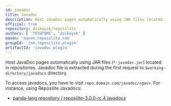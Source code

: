 ```yaml
---
id: javadoc
title: Javadoc
description: Host JavaDoc pages automatically using JAR files located in repositories
official: true
repository: dzikoysk/reposilite
authors: [ 'TOTHT0MI', 'dzikoysk' ]
maven: 'maven.reposilite.com'
groupId: 'com.reposilite.plugin'
artifactId: 'javadoc-plugin'
---
```


Host JavaDoc pages automatically using JAR files (`*-javadoc.jar`) located in repositories.
Javadoc file is extracted during the first request to `$working-directory/javadocs` directory.

To access javadocs, you have to visit `repo.domain.com/javadoc/<gav>`. 
For instance, using Reposilite Javadocs:

* [panda-lang repository / reposilite-3.0.0-rc.4 javadocs](https://maven.reposilite.com/javadoc/releases/com/reposilite/reposilite/3.0.0-rc.4/)
